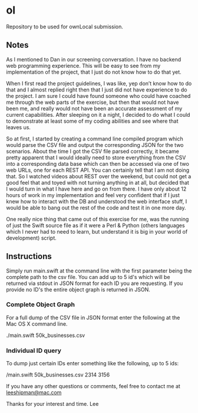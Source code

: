 # ol
Repository to be used for ownLocal submission.

## Notes
As I mentioned to Dan in our screening conversation. I have no backend web programming experience.  This will be easy to see from my implementation of the project, that I just do not know how to do that yet. 

When I first read the project guidelines, I was like, yep don’t know how to do that and I almost replied right then that I just did not have experience to do the project. I am sure I could have found someone who could have coached me through the web parts of the exercise, but then that would not have been me, and really would not have been an accurate assessment of my current capabilities.  After sleeping on it a night, I decided to do what I could to demonstrate at least some of my coding abilities and see where that leaves us.

So at first, I started by creating a command line compiled program which would parse the CSV file and output the corresponding JSON for the two scenarios.  About the time I got the CSV file parsed correctly, it became pretty apparent that I would ideally need to store everything from the CSV into a corresponding data base which can then be accessed via one of two web URLs, one for each REST API.  You can certainly tell that I am not doing that.  So I watched videos about REST over the weekend, but could not get a good feel that  and toyed with not turning anything in at all, but decided that I would turn in what I have here and go on from there.  I have only about 12 hours of work in my implementation and feel very confident that if I just knew how to interact with the DB and understood the web interface stuff, I would be able to bang out the rest of the code and test it in one more day. 

One really nice thing that came out of this exercise for me, was the running of just the Swift source file as if it were a Perl & Python (others languages which I never had to need to learn, but understand it is big in your world of development) script. 

## Instructions
Simply run main.swift at the command line with the first parameter being the complete path to the csv file.  You can add up to 5 id's which will be returned via stdout in JSON format for each ID you are requesting.  If you provide no ID's the entire object graph is returned in JSON.

### Complete Object Graph
For a full dump of the CSV file in JSON format enter the following at the Mac OS X command line.

./main.swift 50k_businesses.csv   

### Individual ID query
To dump just certain IDs enter something like the following, up to 5 ids:

/main.swift 50k_businesses.csv   2314 3156

If you have any other questions or comments, feel free to contact me at leeshipman@mac.com

Thanks for your interest and time.
Lee
